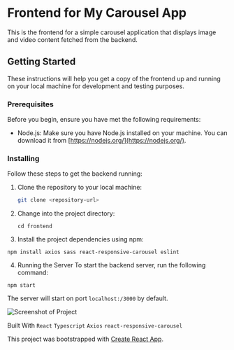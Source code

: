 # Frontend for My Carousel App

This is the frontend for a simple carousel application that displays image and video content fetched from the backend.

## Getting Started

These instructions will help you get a copy of the frontend up and running on your local machine for development and testing purposes.

### Prerequisites

Before you begin, ensure you have met the following requirements:

- Node.js: Make sure you have Node.js installed on your machine. You can download it from [https://nodejs.org/](https://nodejs.org/).

### Installing

Follow these steps to get the backend running:

1. Clone the repository to your local machine:

   ```bash
   git clone <repository-url>

2. Change into the project directory:

    `cd frontend`

3. Install the project dependencies using npm:

`npm install axios sass react-responsive-carousel eslint`

4. Running the Server
To start the backend server, run the following command:

`npm start`

The server will start on port `localhost:/3000` by default.

![Screenshot of Project](https://user-images.githubusercontent.com/73163075/273550998-3ac714cc-f1e6-4ee0-a72b-80e6b26eaa3e.png)

Built With
`React`
`Typescript`
`Axios`
`react-responsive-carousel`


This project was bootstrapped with [Create React App](https://github.com/facebook/create-react-app).

